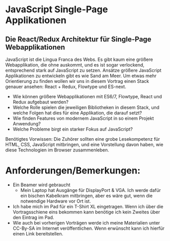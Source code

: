 JavaScript Single-Page Applikationen
===

Die React/Redux Architektur für Single-Page Webapplikationen
---

JavaScript ist die Lingua Franca des Webs.
Es gibt kaum eine größere Webapplikation, die ohne auskommt,
und es ist sogar verlockend, entsprechend stark auf JavaScript zu setzen.
Ansätze größere JavaScript Applikationen zu entwickeln gibt es wie Sand am Meer.
Um etwas mehr Orientierung zu finden wollen wir uns in diesem Vortrag einen Stack genauer ansehen:
React + Redux, Flowtype und ES-next.

* Wie können größere Webapplikationen mit ES6/7, Flowtype, React und Redux aufgebaut werden?
* Welche Rolle spielen die jeweiligen Bibliotheken in diesem Stack, und welche Folgen hat dies für eine Applikation, die darauf setzt?
* Wie finden Features von modernem JavaScript in so einem Projekt Anwendung?
* Welche Probleme birgt ein starker Fokus auf JavaScript?

Benötigtes Vorwissen:
Die Zuhörer sollten eine grobe Lesekompetenz für HTML, CSS, JavaScript mitbringen,
und eine Vorstellung davon haben, wie diese Technologien im Browser zusammenleben.

Anforderungen/Bemerkungen:
===
* Ein Beamer wird gebraucht
   * Mein Laptop hat Ausgänge für DisplayPort & VGA.
     Ich werde dafür ein bischen Kabelkram mitbringen,
     aber es wäre gut, wenn die notwendige Hardware vor Ort ist.
* Ich habe mich im Pad für ein T-Shirt XL eingetragen.
  Wenn ich über die Vortragsschiene eins bekommen kann benötige ich kein Zweites über den Eintrag im Pad.
* Wie auch bei vorherigen Vorträgen werde ich meine Materialien unter CC-By-SA im Internet veröffentlichen.
  Wenn erwünscht kann ich hierfür einen Link bereitstellen.
